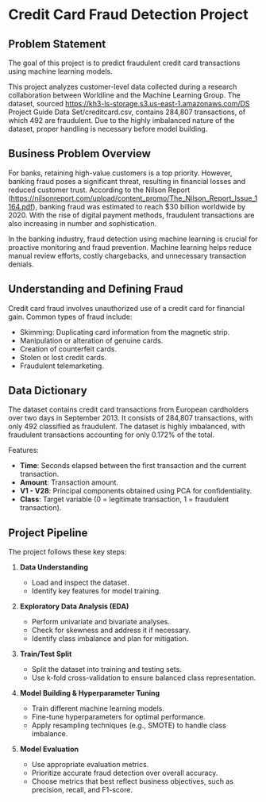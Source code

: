 # Credit Card Fraud Detection Project

## Problem Statement
The goal of this project is to predict fraudulent credit card transactions using machine learning models.

This project analyzes customer-level data collected during a research collaboration between Worldline and the Machine Learning Group. The dataset, sourced https://kh3-ls-storage.s3.us-east-1.amazonaws.com/DS Project Guide Data Set/creditcard.csv, contains 284,807 transactions, of which 492 are fraudulent. Due to the highly imbalanced nature of the dataset, proper handling is necessary before model building.

## Business Problem Overview
For banks, retaining high-value customers is a top priority. However, banking fraud poses a significant threat, resulting in financial losses and reduced customer trust. According to the Nilson Report (https://nilsonreport.com/upload/content_promo/The_Nilson_Report_Issue_1164.pdf), banking fraud was estimated to reach $30 billion worldwide by 2020. With the rise of digital payment methods, fraudulent transactions are also increasing in number and sophistication.

In the banking industry, fraud detection using machine learning is crucial for proactive monitoring and fraud prevention. Machine learning helps reduce manual review efforts, costly chargebacks, and unnecessary transaction denials.

## Understanding and Defining Fraud
Credit card fraud involves unauthorized use of a credit card for financial gain. Common types of fraud include:
- Skimming: Duplicating card information from the magnetic strip.
- Manipulation or alteration of genuine cards.
- Creation of counterfeit cards.
- Stolen or lost credit cards.
- Fraudulent telemarketing.

## Data Dictionary
The dataset contains credit card transactions from European cardholders over two days in September 2013. It consists of 284,807 transactions, with only 492 classified as fraudulent. The dataset is highly imbalanced, with fraudulent transactions accounting for only 0.172% of the total.

Features:
- **Time**: Seconds elapsed between the first transaction and the current transaction.
- **Amount**: Transaction amount.
- **V1 - V28**: Principal components obtained using PCA for confidentiality.
- **Class**: Target variable (0 = legitimate transaction, 1 = fraudulent transaction).

## Project Pipeline
The project follows these key steps:

1. **Data Understanding**
   - Load and inspect the dataset.
   - Identify key features for model training.

2. **Exploratory Data Analysis (EDA)**
   - Perform univariate and bivariate analyses.
   - Check for skewness and address it if necessary.
   - Identify class imbalance and plan for mitigation.

3. **Train/Test Split**
   - Split the dataset into training and testing sets.
   - Use k-fold cross-validation to ensure balanced class representation.

4. **Model Building & Hyperparameter Tuning**
   - Train different machine learning models.
   - Fine-tune hyperparameters for optimal performance.
   - Apply resampling techniques (e.g., SMOTE) to handle class imbalance.

5. **Model Evaluation**
   - Use appropriate evaluation metrics.
   - Prioritize accurate fraud detection over overall accuracy.
   - Choose metrics that best reflect business objectives, such as precision, recall, and F1-score.



